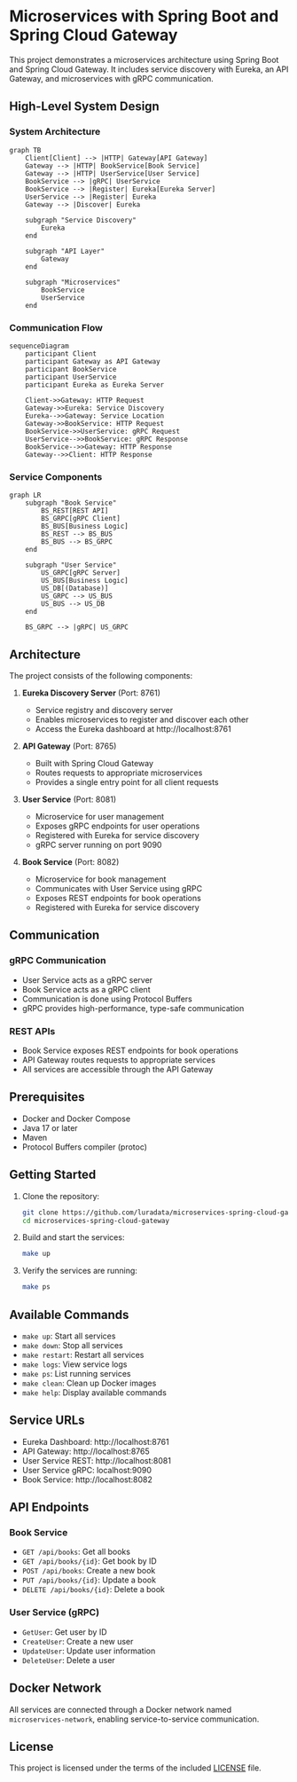 # Microservices with Spring Boot and Spring Cloud Gateway

This project demonstrates a microservices architecture using Spring Boot and Spring Cloud Gateway. It includes service discovery with Eureka, an API Gateway, and microservices with gRPC communication.

## High-Level System Design

### System Architecture
```mermaid
graph TB
    Client[Client] --> |HTTP| Gateway[API Gateway]
    Gateway --> |HTTP| BookService[Book Service]
    Gateway --> |HTTP| UserService[User Service]
    BookService --> |gRPC| UserService
    BookService --> |Register| Eureka[Eureka Server]
    UserService --> |Register| Eureka
    Gateway --> |Discover| Eureka

    subgraph "Service Discovery"
        Eureka
    end

    subgraph "API Layer"
        Gateway
    end

    subgraph "Microservices"
        BookService
        UserService
    end
```

### Communication Flow
```mermaid
sequenceDiagram
    participant Client
    participant Gateway as API Gateway
    participant BookService
    participant UserService
    participant Eureka as Eureka Server

    Client->>Gateway: HTTP Request
    Gateway->>Eureka: Service Discovery
    Eureka-->>Gateway: Service Location
    Gateway->>BookService: HTTP Request
    BookService->>UserService: gRPC Request
    UserService-->>BookService: gRPC Response
    BookService-->>Gateway: HTTP Response
    Gateway-->>Client: HTTP Response
```

### Service Components
```mermaid
graph LR
    subgraph "Book Service"
        BS_REST[REST API]
        BS_GRPC[gRPC Client]
        BS_BUS[Business Logic]
        BS_REST --> BS_BUS
        BS_BUS --> BS_GRPC
    end

    subgraph "User Service"
        US_GRPC[gRPC Server]
        US_BUS[Business Logic]
        US_DB[(Database)]
        US_GRPC --> US_BUS
        US_BUS --> US_DB
    end

    BS_GRPC --> |gRPC| US_GRPC
```

## Architecture

The project consists of the following components:

1. **Eureka Discovery Server** (Port: 8761)
   - Service registry and discovery server
   - Enables microservices to register and discover each other
   - Access the Eureka dashboard at http://localhost:8761

2. **API Gateway** (Port: 8765)
   - Built with Spring Cloud Gateway
   - Routes requests to appropriate microservices
   - Provides a single entry point for all client requests

3. **User Service** (Port: 8081)
   - Microservice for user management
   - Exposes gRPC endpoints for user operations
   - Registered with Eureka for service discovery
   - gRPC server running on port 9090

4. **Book Service** (Port: 8082)
   - Microservice for book management
   - Communicates with User Service using gRPC
   - Exposes REST endpoints for book operations
   - Registered with Eureka for service discovery

## Communication

### gRPC Communication
- User Service acts as a gRPC server
- Book Service acts as a gRPC client
- Communication is done using Protocol Buffers
- gRPC provides high-performance, type-safe communication

### REST APIs
- Book Service exposes REST endpoints for book operations
- API Gateway routes requests to appropriate services
- All services are accessible through the API Gateway

## Prerequisites

- Docker and Docker Compose
- Java 17 or later
- Maven
- Protocol Buffers compiler (protoc)

## Getting Started

1. Clone the repository:
   ```bash
   git clone https://github.com/luradata/microservices-spring-cloud-gateway.git
   cd microservices-spring-cloud-gateway
   ```

2. Build and start the services:
   ```bash
   make up
   ```

3. Verify the services are running:
   ```bash
   make ps
   ```

## Available Commands

- `make up`: Start all services
- `make down`: Stop all services
- `make restart`: Restart all services
- `make logs`: View service logs
- `make ps`: List running services
- `make clean`: Clean up Docker images
- `make help`: Display available commands

## Service URLs

- Eureka Dashboard: http://localhost:8761
- API Gateway: http://localhost:8765
- User Service REST: http://localhost:8081
- User Service gRPC: localhost:9090
- Book Service: http://localhost:8082

## API Endpoints

### Book Service
- `GET /api/books`: Get all books
- `GET /api/books/{id}`: Get book by ID
- `POST /api/books`: Create a new book
- `PUT /api/books/{id}`: Update a book
- `DELETE /api/books/{id}`: Delete a book

### User Service (gRPC)
- `GetUser`: Get user by ID
- `CreateUser`: Create a new user
- `UpdateUser`: Update user information
- `DeleteUser`: Delete a user

## Docker Network

All services are connected through a Docker network named `microservices-network`, enabling service-to-service communication.

## License

This project is licensed under the terms of the included [LICENSE](./LICENSE) file.

